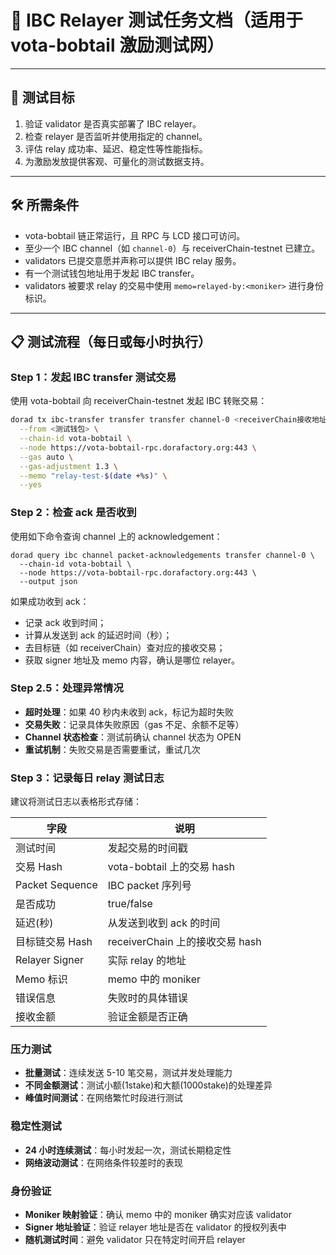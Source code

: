 # 🧪 IBC Relayer 测试任务文档（适用于 vota-bobtail 激励测试网）

---

## 🎯 测试目标

1. 验证 validator 是否真实部署了 IBC relayer。
2. 检查 relayer 是否监听并使用指定的 channel。
3. 评估 relay 成功率、延迟、稳定性等性能指标。
4. 为激励发放提供客观、可量化的测试数据支持。

---

## 🛠 所需条件

- vota-bobtail 链正常运行，且 RPC 与 LCD 接口可访问。
- 至少一个 IBC channel（如 `channel-0`）与 receiverChain-testnet 已建立。
- validators 已提交意愿并声称可以提供 IBC relay 服务。
- 有一个测试钱包地址用于发起 IBC transfer。
- validators 被要求 relay 的交易中使用 `memo=relayed-by:<moniker>` 进行身份标识。

---

## 📋 测试流程（每日或每小时执行）

### Step 1：发起 IBC transfer 测试交易

使用 vota-bobtail 向 receiverChain-testnet 发起 IBC 转账交易：

```bash
dorad tx ibc-transfer transfer transfer channel-0 <receiverChain接收地址> 1stake \
  --from <测试钱包> \
  --chain-id vota-bobtail \
  --node https://vota-bobtail-rpc.dorafactory.org:443 \
  --gas auto \
  --gas-adjustment 1.3 \
  --memo "relay-test-$(date +%s)" \
  --yes
```

### Step 2：检查 ack 是否收到

使用如下命令查询 channel 上的 acknowledgement：

```shell
dorad query ibc channel packet-acknowledgements transfer channel-0 \
  --chain-id vota-bobtail \
  --node https://vota-bobtail-rpc.dorafactory.org:443 \
  --output json
```

如果成功收到 ack：

- 记录 ack 收到时间；
- 计算从发送到 ack 的延迟时间（秒）；
- 去目标链（如 receiverChain）查对应的接收交易；
- 获取 signer 地址及 memo 内容，确认是哪位 relayer。

### Step 2.5：处理异常情况

- **超时处理**：如果 40 秒内未收到 ack，标记为超时失败
- **交易失败**：记录具体失败原因（gas 不足、余额不足等）
- **Channel 状态检查**：测试前确认 channel 状态为 OPEN
- **重试机制**：失败交易是否需要重试，重试几次

### Step 3：记录每日 relay 测试日志

建议将测试日志以表格形式存储：

| 字段            | 说明                            |
| --------------- | ------------------------------- |
| 测试时间        | 发起交易的时间戳                |
| 交易 Hash       | vota-bobtail 上的交易 hash      |
| Packet Sequence | IBC packet 序列号               |
| 是否成功        | true/false                      |
| 延迟(秒)        | 从发送到收到 ack 的时间         |
| 目标链交易 Hash | receiverChain 上的接收交易 hash |
| Relayer Signer  | 实际 relay 的地址               |
| Memo 标识       | memo 中的 moniker               |
| 错误信息        | 失败时的具体错误                |
| 接收金额        | 验证金额是否正确                |

### 压力测试

- **批量测试**：连续发送 5-10 笔交易，测试并发处理能力
- **不同金额测试**：测试小额(1stake)和大额(1000stake)的处理差异
- **峰值时间测试**：在网络繁忙时段进行测试

### 稳定性测试

- **24 小时连续测试**：每小时发起一次，测试长期稳定性
- **网络波动测试**：在网络条件较差时的表现

### 身份验证

- **Moniker 映射验证**：确认 memo 中的 moniker 确实对应该 validator
- **Signer 地址验证**：验证 relayer 地址是否在 validator 的授权列表中
- **随机测试时间**：避免 validator 只在特定时间开启 relayer
